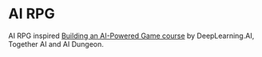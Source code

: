# AI RPG

AI RPG inspired [Building an AI-Powered Game course](https://www.deeplearning.ai/short-courses/building-an-ai-powered-game/) by DeepLearning.AI, Together AI and AI Dungeon.
